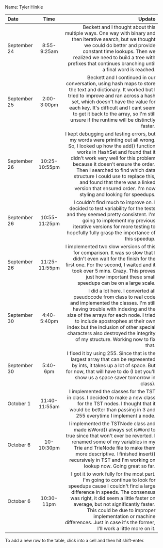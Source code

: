 Name: Tyler Hinkie

| Date         |     Time      |                                                                                                                                                                                                                                                                                                                                                                                                                 Update |
|:-------------|:-------------:|-----------------------------------------------------------------------------------------------------------------------------------------------------------------------------------------------------------------------------------------------------------------------------------------------------------------------------------------------------------------------------------------------------------------------:|
| September 24 |  8:55-9:25am  |                                                                                                                                     Beckett and I thought about this multiple ways. One way with binary and then iterative search, but we thought we could do better and provide constant time lookups. Then we realized we need to build a tree with prefixes that continues branching until a final word is reached. |
| September 25 |  2:00-3:00pm  |                                                                                        Beckett and I continued in our conversation, using hash maps to store the text and dictionary. It worked but I tried to improve and ran across a hash set, which doesn't have the value for each key. It's difficult and I cant seem to get it back to the array, so I'm still unsure if the runtime will be distinctly faster. |
| September 26 | 10:25-10:55pm | I kept debugging and testing errors, but my words were printing out all wrong. So, I looked up how the add() function works in HashSet and found that it didn't work very well for this problem because it doesn't ensure the order. Then I searched to find which data structure I could use to replace this, and found that there was a linked version that ensured order. I'm now styling and looking for speedups. |
| September 26 | 10:55-11:25pm |                                                                                                                                                                     I couldn't find much to improve on. I decided to test variability for the tests and they seemed pretty consistent. I'm going to implement my previous iterative versions for more testing to hopefully fully grasp the importance of this speedup. |
| September 26 | 11:25-11:55pm |                                                                                                                                                 I implemented two slow versions of this for comparison. It was so slow that I didn't even wait for the finish for the first one. For the second, I waited and it took over 5 mins. Crazy. This proves just how important these small speedups can be on a large scale. |
| September 30 |  4:40-5:40pm  |                                                              I did a lot here. I converted all pseudocode from class to real code and implemented the classes. I'm still having trouble with indexing and the size of the arrays for each node. I tried to include apostrophes at their own index but the inclusion of other special characters also destroyed the integrity of my structure. Working now to fix that. |
| September 30 |   5:40-6pm    |                                                                                                                                                                                                        I fixed it by using 255. Since that is the largest array that can be represented by ints, it takes up a lot of space. But for now, that will have to do (I bet you'll show us a space saver tomorrow in class). |
| October 1    | 11:40-11:55am |                                                                                                                                                                                                                             I implemented the classes for the TST in class. I decided to make a new class for the TST nodes. I thought that it would be better than passing in 3 and 255 everytime I implement a node. |
| October 6    |  10-10:30pm   |                                                                                                                    I implemented the TSTNode class and made isWord() always set isWord to true since that won't ever be reverted. I renamed some of my variables in my Trie and TrieNode file to make them more descriptive. I finished insert() recursively in TST and I'm working on lookup now. Going great so far. |
| October 6    |  10:30-11pm   |                                              I got it to work fully for the most part. I'm going to continue to look for speedups cause I couldn't find a large difference in speeds. The consensus was right, it did seem a little faster on average, but not significantly faster. This could be due to improper implementation or machine differences. Just in case it's the former, I'll work a little more on it. |


To add a new row to the table, click into a cell and then hit shift-enter.
